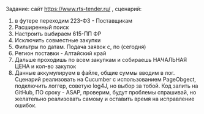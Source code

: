 Задание:
сайт  https://www.rts-tender.ru/ , сценарий:
1. в футере переходим 223-ФЗ - Поставщикам
2. Расширенный поиск
3. Настроить выбираем 615-ПП ФР
4. Исключить совместные закупки
5. Фильтры по датам. Подача заявок с, по (сегодня)
6. Регион поставки - Алтайский край
7. Дальше проходишь по всем закупкам и собираешь НАЧАЛЬНАЯ ЦЕНА и кол-во закупок
8. Данные аккумулируем в файле, общие суммы вводим в лог.
   Сценарий реализовать на Cucumber с использованием PageObgect, подключить логгер, советую log4J,
   но выбор за тобой. Код залить на GitHub, ПО сроку -  ASAP, проверим, будут проблемы спрашивай,
   но желательно реализовать самому и оставить время на исправление ошибок.
